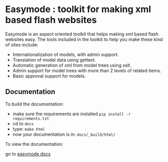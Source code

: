 Easymode : toolkit for making xml based flash websites
======================================================

Easymode is an aspect oriented toolkit that helps making xml based flash websites easy.
The tools included in the toolkit to help you make these kind of sites include:

- Internationalization of models, with admin support.
- Translation of model data using gettext.
- Automatic generation of xml from model trees using xslt.
- Admin support for model trees with more than 2 levels of related items.
- Basic approval support for models.

Documentation
-------------

To build the documentation:

- make sure the requirements are installed ``pip install -r requirements.txt``
- cd to ``docs``
- type: ``make html``
- now your documentation is in: ``docs/_build/html/``

To view the documentation:

go to [easymode docs](http://easymode.permanentmarkers.nl/)
